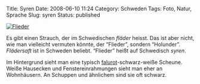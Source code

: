 Title: Syren
Date: 2008-06-10 11:24
Category: Schweden
Tags: Foto, Natur, Sprache
Slug: syren
Status: published

[![Flieder](/pic/syren_s.jpg "Flieder")](/pic/syren_l.jpg)

Es gibt einen Strauch, der im Schwedischen *fläder* heisst. Das ist aber
nicht, wie man vielleicht vermuten könnte, der “Flieder”, sondern
“Holunder”. *Flädersaft* ist in Schweden beliebt. “Flieder” heißt auf
Schwedisch *syren*.

Im Hintergrund sieht man eine typisch
[falurot](http://www.fiket.de/2006/12/11/wort-der-woche-faluroed/)-schwarz-weiße
Scheune. Weiße Hausecken und Fenstereinrahmungen sieht man eher an
Wohnhäusern. An Schuppen und ähnlichem sind sie oft schwarz.

